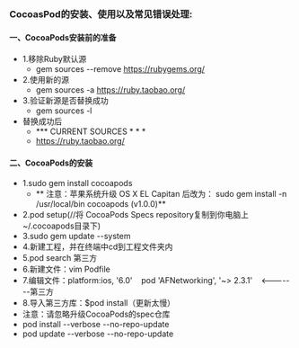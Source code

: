 ### CocoasPod的安装、使用以及常见错误处理:
#### 一、CocoaPods安装前的准备
* 1.移除Ruby默认源 
  * gem sources --remove https://rubygems.org/
* 2.使用新的源
  * gem sources -a https://ruby.taobao.org/
* 3.验证新源是否替换成功 
  * gem sources -l
* 替换成功后
  *  *** CURRENT SOURCES * * *
  * https://ruby.taobao.org/

#### 二、CocoaPods的安装
* 1.sudo gem install cocoapods 
  * ** 注意：苹果系统升级 OS X EL Capitan 后改为：
 sudo gem install -n /usr/local/bin cocoapods (v1.0.0)**
* 2.pod setup(//将 CocoaPods Specs repository复制到你电脑上~/.cocoapods目录下)
* 3.sudo gem update --system 
* 4.新建工程，并在终端中cd到工程文件夹内
* 5.pod search 第三方
* 6.新建文件：vim Podfile
* 7.编辑文件：platform:ios, '6.0'   
 pod 'AFNetworking', '~> 2.3.1'    <-------第三方
* 8.导入第三方库：$pod install（更新太慢） 
* 注意：请忽略升级CocoaPods的spec仓库
* pod install --verbose --no-repo-update 
* pod update --verbose --no-repo-update
